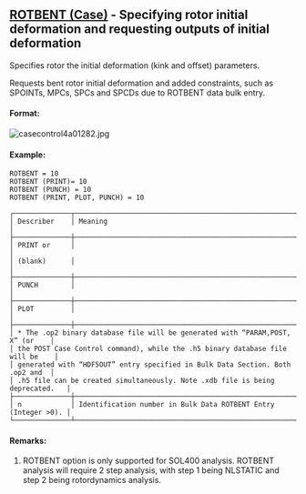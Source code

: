 ## [ROTBENT (Case)](https://help.hexagonmi.com/bundle/MSC_Nastran_2022.4/page/Nastran_Combined_Book/qrg/casecontrol4a/TOC.ROTBENT.Case.xhtml) - Specifying rotor initial deformation and requesting outputs of initial deformation

Specifies rotor the initial deformation (kink and offset) parameters.

Requests bent rotor initial deformation and added constraints, such as SPOINTs, MPCs, SPCs and SPCDs due to ROTBENT data bulk entry.

#### Format:

![casecontrol4a01282.jpg](https://help-be.hexagonmi.com/bundle/MSC_Nastran_2022.4/page/Nastran_Combined_Book/qrg/casecontrol4a/../../../assets/casecontrol4a01282.jpg?_LANG=enus)  

#### Example:

```nastran
ROTBENT = 10
ROTBENT (PRINT)= 10
ROTBENT (PUNCH) = 10
ROTBENT (PRINT, PLOT, PUNCH) = 10
```

```text
┌──────────────┬────────────────────────────────────────────────────────────────┐
│ Describer    │ Meaning                                                        │
├──────────────┼────────────────────────────────────────────────────────────────┤
│ PRINT or     │                                                                │
│ (blank)      │                                                                │
├──────────────┼────────────────────────────────────────────────────────────────┤
│ PUNCH        │                                                                │
├──────────────┼────────────────────────────────────────────────────────────────┤
│ PLOT         │                                                                │
├──────────────┼────────────────────────────────────────────────────────────────┤
│ * The .op2 binary database file will be generated with “PARAM,POST, X” (or    │
│ the POST Case Control command), while the .h5 binary database file will be    │
│ generated with “HDF5OUT” entry specified in Bulk Data Section. Both .op2 and  │
│ .h5 file can be created simultaneously. Note .xdb file is being deprecated.   │
├──────────────┼────────────────────────────────────────────────────────────────┤
│ n            │ Identification number in Bulk Data ROTBENT Entry (Integer >0). │
└──────────────┴────────────────────────────────────────────────────────────────┘
```

#### Remarks:

1. ROTBENT option is only supported for SOL400 analysis. ROTBENT analysis will require 2 step analysis, with step 1 being NLSTATIC and step 2 being rotordynamics analysis.
